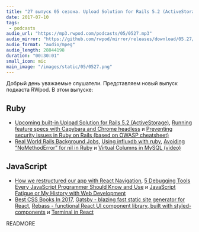```yaml
---
title: "27 выпуск 05 сезона. Upload Solution for Rails 5.2 (ActiveStorage), Real World Rails Background Jobs, Gatsby, Rebass и прочее"
date: 2017-07-10
tags:
 - podcasts
audio_url: "https://mp3.rwpod.com/podcasts/05/0527.mp3"
audio_mirror: "https://github.com/rwpod/mirror/releases/download/05.27/0527.mp3"
audio_format: "audio/mpeg"
audio_length: 28844198
duration: "00:30:01"
small_icon: mic
main_image: "/images/static/05/0527.png"
---
```


Добрый день уважаемые слушатели. Представляем новый выпуск подкаста RWpod. В этом выпуске:

## Ruby

 - [Upcoming built-in Upload Solution for Rails 5.2 (ActiveStorage)](http://www.akitaonrails.com/2017/07/07/upcoming-built-in-upload-solution-for-rails-5-2-activestorage), [Running feature specs with Capybara and Chrome headless](https://drivy.engineering/running-capybara-headless-chrome/) и [Preventing security issues in Ruby on Rails (based on OWASP cheatsheet)](https://medium.com/kkempin/preventing-security-issues-in-ruby-on-rails-based-on-owasp-cheatsheet-2fbca18b6a85)
 - [Real World Rails Background Jobs](https://www.eliotsykes.com/real-world-rails-background-jobs), [Using influxdb with ruby](http://blog.arkency.com/2017/07/using-influxdb-with-ruby/), [Avoiding “NoMethodError” for nil in Ruby](https://dlet.me/avoiding-nomethoderror-for-nil-in-ruby-9ce0f3fd0e30) и [Virtual Columns in MySQL (video)](https://www.driftingruby.com/episodes/virtual-columns-in-mysql)

## JavaScript

 - [How we restructured our app with React Navigation](https://m.oursky.com/how-we-restructured-our-app-with-react-navigation-98a89e219c26), [5 Debugging Tools Every JavaScript Programmer Should Know and Use](https://medium.com/@interdigitize/5-debugging-tools-every-javascript-programmer-should-know-and-use-38575141689c) и [JavaScript Fatigue or My History with Web Development](https://www.alexkras.com/my-history-with-web-development-or-javascript-fatigue/)
 - [Best CSS Books In 2017](https://medium.com/level-up-web/best-css-books-in-2017-3cec8466cc3f), [Gatsby - blazing fast static site generator for React](https://www.gatsbyjs.org/), [Rebass - functional React UI component library, built with styled-components](http://jxnblk.com/rebass/) и [Terminal in React](https://github.com/nitin42/terminal-in-react)

READMORE
